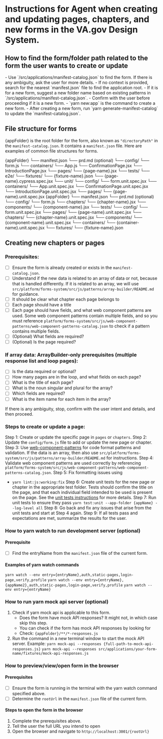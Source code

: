 # Instructions for Agent when creating and updating pages, chapters, and new forms in the VA.gov Design System.

## How to find the form/folder path related to the form the user wants to create or update
<process>
<find-form-path>
- Use `/src/applications/manifest-catalog.json` to find the form. If there is any ambiguity, ask the user for more details.
- If no context is provided, search for the nearest `manifest.json` file to find the application root.
</find-form-path>
<no-form-path-found>
- If it is for a new form, suggest a new folder name based on existing patterns in `/src/applications/manifest-catalog.json`.
- Confirm with the user before proceeding if it is a new form.
- `yarn new:app` is the command to create a new form.
- After creating a new form, run `yarn generate-manifest-catalog` to update the `manifest-catalog.json`.
</no-form-path-found>
</process>

## File structure for forms
{appFolder} is the root folder for the form, also known as `"directoryPath"` in the `manifest-catalog.json`. It contains a `manifest.json` file. Here are examples of common file structures for forms.

<examples>

<example1>
<fileStructure>
{appFolder}
└── manifest.json
└── prd.md (optional)
└── config/
    └── form.js
└── containers/
    └── App.js
    └── ConfirmationPage.jsx
    └── IntroductionPage.jsx
└── pages/
    └── {page-name}.jsx
└── tests/
    └── e2e/
        └── fixtures/
            └── {fixture-name}.json
        └── {page-name}.cypress.spec.jsx
    └── unit/
        └── config/
            └── form.unit.spec.jsx
        └── containers/
            └── App.unit.spec.jsx
            └── ConfirmationPage.unit.spec.jsx
            └── IntroductionPage.unit.spec.jsx
        └── pages/
            └── {page-name}.unit.spec.jsx
</fileStructure>
</example1>

<example2>
<fileStructure>
{appFolder}
└── manifest.json
└── prd.md (optional)
└── config/
    └── form.js
└── chapters/
    └── {chapter-name}.jsx
└── components/
    └── {component-name}.jsx
└── tests/
    └── config/
        └── form.unit.spec.jsx
    └── pages/
        └── {page-name}.unit.spec.jsx
    └── chapters/
        └── {chapter-name}.unit.spec.jsx
    └── components/
        └── {component-name}.unit.spec.jsx
    └── containers/
        └── {container-name}.unit.spec.jsx
    └── fixtures/
        └── {fixture-name}.json
</fileStructure>
</example2>

</examples>

## Creating new chapters or pages

### Prerequisites:
- [ ] Ensure the form is already created or exists in the `manifest-catalog.json`.
- [ ] Understand if the new data is related to an array of data or not, because that is handled differently. If it is related to an array, we will use `src/platform/forms-system/src/js/patterns/array-builder/README.md` for guidance.
- [ ] It should be clear what chapter each page belongs to
- [ ] Each page should have a title
- [ ] Each page should have fields, and what web component patterns are used. Some web component patterns contain multiple fields, and so you must reference `platform/forms-system/src/js/web-component-patterns/web-component-patterns-catalog.json` to check if a pattern contains multiple fields.
- [ ] (Optional) What fields are required?
- [ ] (Optional) Is the page required?

### If array data: ArrayBuilder-only prerequisites (multiple response list and loop pages):
- [ ] Is the data required or optional?
- [ ] How many pages are in the loop, and what fields on each page?
- [ ] What is the title of each page?
- [ ] What is the noun singular and plural for the array?
- [ ] Which fields are required?
- [ ] What is the item name for each item in the array?

If there is any ambiguity, stop, confirm with the user intent and details, and then proceed.

### Steps to create or update a page:
Step 1: Create or update the specific page in `pages` or `chapters`.
Step 2: Update the `config/form.js` file to add or update the new page or chapter.
Step 3: Use [web-component-patterns](.github/instructions/web-component-rjsf-patterns.instructions.md) for code format patterns and validation. If the data is an array, then also use `src/platform/forms-system/src/js/patterns/array-builder/README.md` for instructions.
Step 4: Validate web component patterns are used correctly by referencing `platform/forms-system/src/js/web-component-patterns/web-component-patterns-catalog.json`.
Step 5: Fix formatting issues using
- `yarn lint:js:working:fix`
Step 6: Create unit tests for the new page or chapter in the appropriate test folder. Tests should confirm the title on the page, and that each individual field intended to be used is present on the page. See the [unit tests instructions](.github/instructions/unit-tests.instructions.md) for more details.
Step 7: Run unit tests to ensure they pass `yarn test:unit --app-folder {appName} --log-level all`
Step 8: Go back and fix any issues that arise from the unit tests and start at Step 4 again.
Step 9: If all tests pass and expectations are met, summarize the results for the user.

### How to yarn watch to run development server (optional)
#### Prerequisite
- [ ] Find the entryName from the `manifest.json` file of the current form.

#### Examples of yarn watch commands
`yarn watch --env entry={entryName},auth,static-pages,login-page,verify,profile`
`yarn watch --env entry={entryName},{appName2},auth,static-pages,login-page,verify,profile`
`yarn watch --env entry={entryName}`

### How to run yarn mock api server (optional)
1. Check if yarn mock api is applicable to this form.
    - Does the form have mock API responses? It might not, in which case skip this step.
    - You can check if the form has mock API responses by looking for
    - Check: `{appFolder}/**/*-responses.js`
2. Run the command in a new terminal window to start the mock API server.
    Example:
    `yarn mock-api --responses {full-path-to-mock-api-responses.js}`
    `yarn mock-api --responses src/applications/your-form-name/fixtures/mock-api-responses.js`

### How to preview/view/open form in the browser
#### Prerequisites
- [ ] Ensure the form is running in the terminal with the yarn watch command specified above.
- [ ] Determine the `rootUrl` in the `manifest.json` file of the current form.

#### Steps to open the form in the browser
1. Complete the prerequisites above.
2. Tell the user the full URL you intend to open
3. Open the browser and navigate to `http://localhost:3001/{rootUrl}`